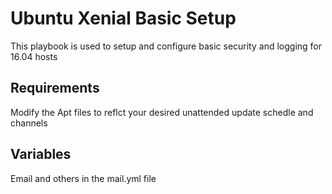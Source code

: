 # Ubuntu Xenial Basic Setup

This playbook is used to setup and configure basic security and logging for 16.04 hosts

## Requirements

Modify the Apt files to reflct your desired unattended update schedle and channels

## Variables

Email and others in the mail.yml file

